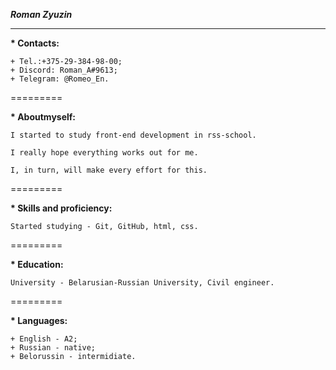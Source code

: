 ***Roman Zyuzin***

*********

__* Contacts:__

    + Tel.:+375-29-384-98-00;
    + Discord: Roman_A#9613;
    + Telegram: @Romeo_En.
    
=========

__* Aboutmyself:__

    I started to study front-end development in rss-school.
    
    I really hope everything works out for me.
    
    I, in turn, will make every effort for this.

=========

__* Skills and proficiency:__

    Started studying - Git, GitHub, html, css.

=========

__* Education:__

    University - Belarusian-Russian University, Civil engineer.

=========

__* Languages:__

    + English - A2; 
    + Russian - native; 
    + Belorussin - intermidiate.
